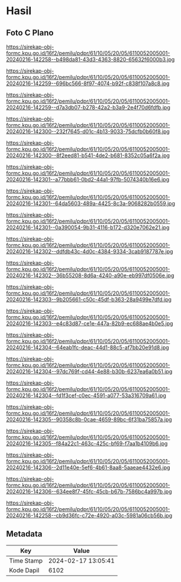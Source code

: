 # Hasil

## Foto C Plano

https://sirekap-obj-formc.kpu.go.id/16f2/pemilu/pdpr/61/10/05/20/05/6110052005001-20240216-142258--b498da81-43d3-4363-8820-65632f6000b3.jpg

https://sirekap-obj-formc.kpu.go.id/16f2/pemilu/pdpr/61/10/05/20/05/6110052005001-20240216-142259--696bc566-8f97-4074-b92f-c838f107a8c8.jpg

https://sirekap-obj-formc.kpu.go.id/16f2/pemilu/pdpr/61/10/05/20/05/6110052005001-20240216-142259--d7a3db07-b278-42a2-b3a9-2e4f70d6fdfb.jpg

https://sirekap-obj-formc.kpu.go.id/16f2/pemilu/pdpr/61/10/05/20/05/6110052005001-20240216-142300--232f7645-d01c-4b13-9033-75dcfb0b60f8.jpg

https://sirekap-obj-formc.kpu.go.id/16f2/pemilu/pdpr/61/10/05/20/05/6110052005001-20240216-142300--8f2eed81-b541-4de2-b681-8352c05a6f2a.jpg

https://sirekap-obj-formc.kpu.go.id/16f2/pemilu/pdpr/61/10/05/20/05/6110052005001-20240216-142301--a77bbb61-0bd2-44a1-97fb-5074340b16e6.jpg

https://sirekap-obj-formc.kpu.go.id/16f2/pemilu/pdpr/61/10/05/20/05/6110052005001-20240216-142301--64da5603-489a-4425-8c3a-9068282b0559.jpg

https://sirekap-obj-formc.kpu.go.id/16f2/pemilu/pdpr/61/10/05/20/05/6110052005001-20240216-142301--0a390054-9b31-4116-b172-d320e7062e21.jpg

https://sirekap-obj-formc.kpu.go.id/16f2/pemilu/pdpr/61/10/05/20/05/6110052005001-20240216-142302--ddfdb43c-4d0c-4384-9334-3cab9187787e.jpg

https://sirekap-obj-formc.kpu.go.id/16f2/pemilu/pdpr/61/10/05/20/05/6110052005001-20240216-142302--36b55208-8d6a-4240-a90e-eb997df0506e.jpg

https://sirekap-obj-formc.kpu.go.id/16f2/pemilu/pdpr/61/10/05/20/05/6110052005001-20240216-142303--9b205661-c50c-45df-b363-28a9499e7dfd.jpg

https://sirekap-obj-formc.kpu.go.id/16f2/pemilu/pdpr/61/10/05/20/05/6110052005001-20240216-142303--e4c83d87-ce1e-447a-82b9-ec688ae4b0e5.jpg

https://sirekap-obj-formc.kpu.go.id/16f2/pemilu/pdpr/61/10/05/20/05/6110052005001-20240216-142304--64eab1fc-deac-44d1-88c5-af7bb20e91d8.jpg

https://sirekap-obj-formc.kpu.go.id/16f2/pemilu/pdpr/61/10/05/20/05/6110052005001-20240216-142304--97dc769f-cd44-4e88-b30b-6237ea6a0b51.jpg

https://sirekap-obj-formc.kpu.go.id/16f2/pemilu/pdpr/61/10/05/20/05/6110052005001-20240216-142304--fd1f3cef-c0ec-4591-a077-53a316709a61.jpg

https://sirekap-obj-formc.kpu.go.id/16f2/pemilu/pdpr/61/10/05/20/05/6110052005001-20240216-142305--90358c8b-0cae-4659-89bc-6f31ba75857a.jpg

https://sirekap-obj-formc.kpu.go.id/16f2/pemilu/pdpr/61/10/05/20/05/6110052005001-20240216-142305--f84a22c1-463c-425c-bf69-f7aa1b4109b6.jpg

https://sirekap-obj-formc.kpu.go.id/16f2/pemilu/pdpr/61/10/05/20/05/6110052005001-20240216-142306--2d11e40e-5ef6-4b61-8aa8-5aaeae4432e6.jpg

https://sirekap-obj-formc.kpu.go.id/16f2/pemilu/pdpr/61/10/05/20/05/6110052005001-20240216-142306--634ee8f7-45fc-45cb-b67b-7586bc4a997b.jpg

https://sirekap-obj-formc.kpu.go.id/16f2/pemilu/pdpr/61/10/05/20/05/6110052005001-20240216-142258--cb9d36fc-c72e-4920-a03c-5981a06cb56b.jpg


## Metadata

| Key        | Value               |
| ---------- | ------------------- |
| Time Stamp | 2024-02-17 13:05:41 |
| Kode Dapil | 6102                |



